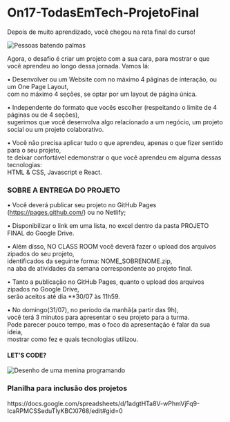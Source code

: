 # On17-TodasEmTech-ProjetoFinal

 
Depois de muito aprendizado, você chegou na reta final do curso! 


![Pessoas batendo palmas](https://projetopulso.com.br/wp-content/uploads/2016/08/gif-palmas.gif)



Agora, o desafio é criar um projeto com a sua cara, para mostrar o que você aprendeu ao longo dessa jornada. Vamos lá: 

• Desenvolver ou um Website com no máximo 4 páginas de interação, ou um One Page Layout,<br>
  com no máximo 4 seções, se optar por um layout de página única. 

• Independente do formato que vocês escolher (respeitando o limite de 4 páginas ou de 4 seções),<br>
  sugerimos que você desenvolva algo relacionado a um negócio, um projeto social ou um projeto colaborativo. 

• Você não precisa aplicar tudo o que aprendeu, apenas o que fizer sentido para o seu projeto,<br>
  te deixar confortável edemonstrar o que você aprendeu em alguma dessas tecnologias:<br>
  HTML & CSS, Javascript e React. 

<h3>SOBRE A ENTREGA DO PROJETO </h3>


• Você deverá publicar seu projeto no GitHub Pages (https://pages.github.com/) ou no Netlify; 

• Disponibilizar o link em uma lista, no excel dentro da pasta PROJETO FINAL do Google Drive. 

• Além disso, NO CLASS ROOM você deverá fazer o upload dos arquivos zipados do seu projeto,<br>
  identificados da seguinte forma: NOME_SOBRENOME.zip,<br>
  na aba de atividades da semana correspondente ao projeto final. 

• Tanto a publicação no GitHub Pages, quanto o upload dos arquivos zipados no Google Drive,<br>
  serão aceitos até dia **30/07 às 11h59. 

• No domingo(31/07), no período da manhã(a partir das 9h),<br>
  você terá 3 minutos para apresentar o seu projeto para a turma.<br>
  Pode parecer pouco tempo, mas o foco da apresentação é falar da sua ideia,<br>
  mostrar como fez e quais tecnologias utilizou. 

  

<h4>LET'S CODE? </h4>

![Desenho de uma menina programando](https://media.tenor.com/images/f38e928f2a6c074324a48bf161603271/tenor.gif)

<h3> Planilha para inclusão dos projetos </h3>
https://docs.google.com/spreadsheets/d/1adgtHTa8V-wPhmVjFq9-IcaRPMCSSeduTlyKBCXl768/edit#gid=0
